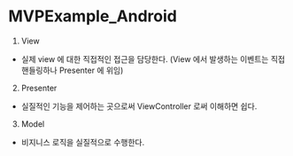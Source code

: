 # MVPExample_Android


1. View
 - 실제 view 에 대한 직접적인 접근을 담당한다.
          (View 에서 발생하는 이벤트는 직접 핸들링하나 Presenter 에 위임)
2. Presenter
 - 실질적인 기능을 제어하는 곳으로써 ViewController 로써 이해하면 쉽다.
3. Model
 - 비지니스 로직을 실질적으로 수행한다.
